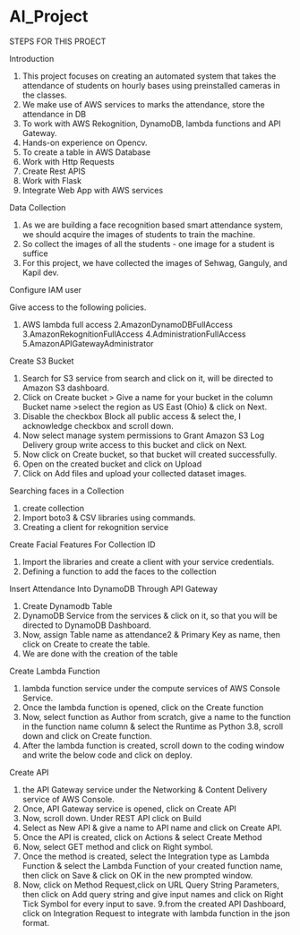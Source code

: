 # AI_Project

STEPS FOR THIS PROECT

Introduction

 1. This project focuses on creating an automated system that takes the attendance of students on hourly bases using preinstalled cameras in the classes.
 2. We make use of AWS services to marks the attendance, store the attendance in DB
 3. To work with AWS Rekognition, DynamoDB, lambda functions and API Gateway. 
4. Hands-on experience on Opencv.
5.  To create a table in AWS Database
6. Work with Http Requests
7. Create Rest APIS
8. Work with Flask 
9. Integrate Web App with AWS services

Data Collection

1. As we are building a face recognition based smart attendance system, we should acquire the images of students to train the machine.
2. So collect the images of all the students - one image for a student is suffice
3. For this project, we have collected the images of Sehwag, Ganguly, and Kapil dev.

Configure IAM user

Give access to the following policies.
1. AWS lambda full access
2.AmazonDynamoDBFullAccess
3.AmazonRekognitionFullAccess
4.AdministrationFullAccess
5.AmazonAPIGatewayAdministrator

Create S3 Bucket

1. Search for S3 service from search and click on it, will be directed to Amazon S3 dashboard.
2. Click on Create bucket  > Give a name for your bucket in the column Bucket name >select the region as US East (Ohio) & click on Next.
3. Disable the checkbox Block all public access & select the, I acknowledge checkbox and scroll down. 
4. Now select manage system permissions to Grant Amazon S3 Log Delivery group write access to this bucket and click on Next.
5. Now click on Create bucket, so that bucket will created successfully.
6. Open on the created bucket  and click on Upload
7. Click on Add files and upload your collected dataset images.

Searching faces in a Collection

1. create collection
2. Import boto3 & CSV libraries using  commands.
3. Creating a client for rekognition service

Create Facial Features For Collection ID

1. Import the libraries and create a client with your service credentials.
2. Defining a function to add the faces to the collection

Insert Attendance Into DynamoDB Through API Gateway

1. Create Dynamodb Table
2.  DynamoDB Service from the services & click on it, so that you will be directed to DynamoDB Dashboard.
3. Now, assign Table name as attendance2 & Primary Key as name, then click on Create to create the table.
4. We are done with the creation of the table

Create Lambda Function

1. lambda function service under the compute services of AWS Console Service.
2. Once the lambda function is opened, click on the Create function
3. Now, select function as Author from scratch, give a name to the function in the function name column & select the Runtime as Python 3.8, scroll down and click on Create function.
4. After the lambda function is created, scroll down to the coding window and write the below code and click on deploy.

Create API

1. the API Gateway service under the Networking & Content Delivery service of AWS Console.
2. Once, API Gateway service is opened, click on Create API
3. Now, scroll down. Under REST API click on Build
4. Select as New API & give a name to API name and click on Create API.
5. Once the API is created, click on Actions & select Create Method
6. Now, select GET method and click on Right symbol.
7. Once the method is created, select the Integration type as Lambda Function & select the Lambda Function of your created function name, then click on Save & click on OK in the new prompted window.
8. Now, click on Method Request,click on URL Query String Parameters, then click on Add query string and give input names and click on Right Tick Symbol for every input to save.
9.from the created API Dashboard, click on Integration Request to integrate with lambda function in the json format.
